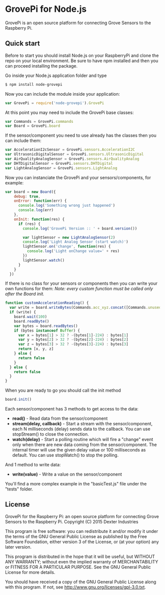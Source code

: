 GrovePi for Node.js
=======

GrovePi is an open source platform for connecting Grove Sensors to the Raspberry Pi.

## Quick start

Before to start you should install Node.js on your RaspberryPi and clone the repo on your local environment.
Be sure to have npm installed and then you can proceed installing the package.

Go inside your Node.js application folder and type
```bash
$ npm install node-grovepi
```

Now you can include the module inside your application:
```javascript
var GrovePi = require('node-grovepi').GrovePi
```

At this point you may need to include the GrovePi base classes:
```javascript
var Commands = GrovePi.commands
var Board = GrovePi.board
```

If the sensor/component you need to use already has the classes then you can include them:
```javascript
var AccelerationI2cSensor = GrovePi.sensors.AccelerationI2C
var UltrasonicDigitalSensor = GrovePi.sensors.UltrasonicDigital
var AirQualityAnalogSensor = GrovePi.sensors.AirQualityAnalog
var DHTDigitalSensor = GrovePi.sensors.DHTDigital
var LightAnalogSensor = GrovePi.sensors.LightAnalog
```

Now you can instanciate the GrovePi and your sensors/components, for example:
```javascript
var board = new Board({
    debug: true,
    onError: function(err) {
      console.log('Something wrong just happened')
      console.log(err)
    },
    onInit: function(res) {
      if (res) {
        console.log('GrovePi Version :: ' + board.version())

        var lightSensor = new LightAnalogSensor(2)
        console.log('Light Analog Sensor (start watch)')
        lightSensor.on('change', function(res) {
          console.log('Light onChange value=' + res)
        })
        lightSensor.watch()
      }
    }
  })
```

If there is no class for your sensors or components then you can write your own functions for them:
_Note: every custom function must be called only after the Board init._
```javascript
function customAccelerationReading() {
  var write = board.writeBytes(Commands.acc_xyz.concat([Commands.unused, Commands.unused, Commands.unused]))
  if (write) {
    board.wait(100)
    board.readByte()
    var bytes = board.readBytes()
    if (bytes instanceof Buffer) {
      var x = bytes[1] > 32 ? -(bytes[1]-224) : bytes[1]
      var y = bytes[2] > 32 ? -(bytes[2]-224) : bytes[2]
      var z = bytes[3] > 32 ? -(bytes[3]-224) : bytes[3]
      return [x, y, z]
    } else {
      return false
    }
  } else {
    return false
  }
}
```

When you are ready to go you should call the init method
```javascript
board.init()
```

Each sensor/component has 3 methods to get access to the data:
- **read()** - Read data from the sensor/component
- **stream(delay, callback)** - Start a stream with the sensor/component, each N milliseconds (delay) sends data to the callback. You can use stopStream() to close the connection.
- **watch(delay)** - Start a polling routine which will fire a "change" event only when there are new data coming from the sensor/component. The internal timer will use the given delay value or 100 milliseconds as default. You can use stopWatch() to stop the polling.

And 1 method to write data:
- **write(value)** - Write a value on the sensor/component

You'll find a more complex example in the "basicTest.js" file under the "tests" folder.

## License
GrovePi for the Raspberry Pi: an open source platform for connecting Grove Sensors to the Raspberry Pi.
Copyright (C) 2015  Dexter Industries

This program is free software: you can redistribute it and/or modify
it under the terms of the GNU General Public License as published by
the Free Software Foundation, either version 3 of the License, or
(at your option) any later version.

This program is distributed in the hope that it will be useful,
but WITHOUT ANY WARRANTY; without even the implied warranty of
MERCHANTABILITY or FITNESS FOR A PARTICULAR PURPOSE.  See the
GNU General Public License for more details.

You should have received a copy of the GNU General Public License
along with this program.  If not, see <http://www.gnu.org/licenses/gpl-3.0.txt>.